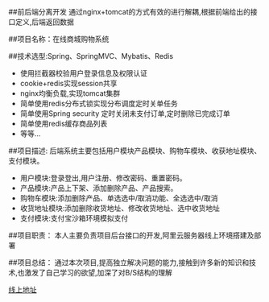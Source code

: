 
##前后端分离开发
通过nginx+tomcat的方式有效的进行解耦,根据前端给出的接口定义,后端返回数据

##项目名称：在线商城购物系统

##技术选型:Spring、SpringMVC、Mybatis、Redis
 * 使用拦截器校验用户登录信息及权限认证
 * cookie+redis实现session共享
 * nginx均衡负载,实现tomcat集群
 * 简单使用redis分布式锁实现分布调度定时关单任务
 * 简单使用Spring security 定时关闭未支付订单,定时删除已完成订单
 * 简单使用redis缓存商品列表
 * 等等... 
 
##项目描述:
后端系统主要包括用户模块产品模块、购物车模块、收获地址模块、支付模块。
* 用户模块:登录登出,用户注册、修改密码、重置密码。
* 产品模块:产品上下架、添加删除产品、产品搜索。
* 购物车模块:添加删除产品、单选选中/取消功能、全选选中/取消
* 收货地址模块:添加删除收货地址、修改收货地址、选中收货地址
* 支付模块:支付宝沙箱环境模拟支付

##项目职责：
本人主要负责项目后台接口的开发,阿里云服务器线上环境撘建及部署


##项目总结：
通过本次项目,提高独立解决问题的能力,接触到许多新的知识和技术,也激发了自己学习的欲望,加深了对B/S结构的理解


  
[线上地址](http://120.78.128.136/) 

